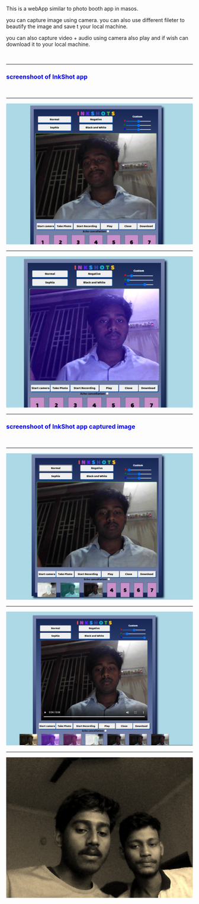 This is a webApp similar to photo booth app in masos.

you can capture image using camera.
you can also use different fileter to beautify the image and save t your local machine.

you can also capture video + audio using camera also play and if wish can download it to your local machine.

<br><hr>
<h3 style="color:blue">screenshoot of InkShot app</h3>
<br><hr>
<img src="libs/img/Capture.PNG">
<br><hr>
<img src="libs/img/Capture2.PNG">
<br><hr>
<h3 style="color:blue">screenshoot of InkShot app captured image</h3>
<br><hr>
<img src="libs/img/Capture3.PNG">
<br><hr>
<img src="libs/img/Capture4.PNG">
<br><hr>
<img src="libs/img/download.jpg">
